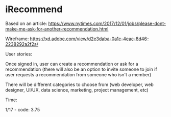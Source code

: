 # iRecommend

Based on an article: https://www.nytimes.com/2017/12/01/jobs/please-dont-make-me-ask-for-another-recommendation.html

Wireframe: https://xd.adobe.com/view/d2e3daba-0a1c-4eac-8d46-2238292a2f2a/

User stories:

Once signed in, user can create a recommendation or ask for a recommendation (there will also be an option to invite someone to join if user requests a recommendation from someone who isn't a member)

There will be different categories to choose from (web developer, web designer, UI/UX, data science, marketing, project management, etc)

Time:

1/17 - code: 3.75
